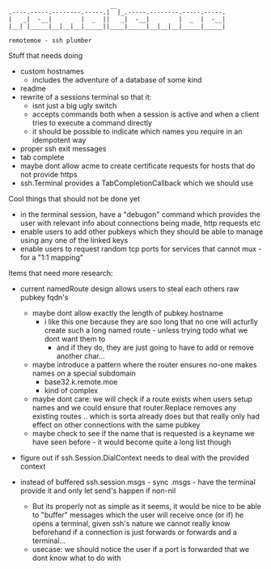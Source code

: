 ```
                            __                              
.----.-----.--------.-----.|  |_.-----.--------.-----.-----.
|   _|  -__|        |  _  ||   _|  -__|        |  _  |  -__|
|__| |_____|__|__|__|_____||____|_____|__|__|__|_____|_____|

remotemoe - ssh plumber
```


Stuff that needs doing
* custom hostnames
    * includes the adventure of a database of some kind
* readme
* rewrite of a sessions terminal so that it:
    * isnt just a big ugly switch
    * accepts commands both when a session is active and when a client tries to execute a command directly
    * it should be possible to indicate which names you require in an idempotent way
* proper ssh exit messages
* tab complete
* maybe dont allow acme to create certificate requests for hosts that do not provide https
* ssh.Terminal provides a TabCompletionCallback which we should use


Cool things that should not be done yet
* in the terminal session, have a "debugon" command which provides the user with relevant info about connections being made, http requests etc
* enable users to add other pubkeys which they should be able to manage using any one of the linked keys
* enable users to request random tcp ports for services that cannot mux - for a "1:1 mapping"

Items that need more research:

* current namedRoute design allows users to steal each others raw pubkey fqdn's 
    * maybe dont allow exactly the length of pubkey.hostname
        * i like this one because they are soo long that no one will acturlly create such a long named route - unless trying todo what we dont want them to
            * and if they do, they are just going to have to add or remove another char...
    * maybe introduce a pattern where the router ensures no-one makes names on a special subdomain
        * base32.k.remote.moe
        * kind of complex
    * maybe dont care: we will check if a route exists when users setup names and we could ensure that router.Replace removes any existing routes .. which is sorta already does but that really only had effect on other connections with the same pubkey
    * maybe check to see if the name that is requested is a keyname we have seen before - it would become quite a long list though

* figure out if ssh.Session.DialContext needs to deal with the provided context

* instead of buffered ssh.session.msgs - sync .msgs - have the terminal provide it and only let send's happen if non-nil
    * But its properly not as simple as it seems, it would be nice to be able to "buffer" messages which the user will
        receive once (or if) he opens a terminal, given ssh's nature we cannot really know beforehand if a connection is just
        forwards or forwards and a terminal...
    * usecase: we should notice the user if a port is forwarded that we dont know what to do with
